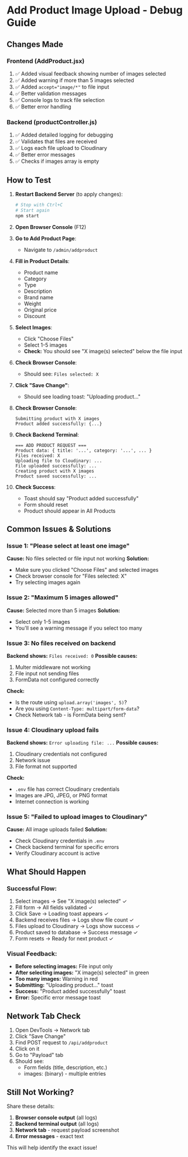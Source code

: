 # Add Product Image Upload - Debug Guide

## Changes Made

### Frontend (AddProduct.jsx)
1. ✅ Added visual feedback showing number of images selected
2. ✅ Added warning if more than 5 images selected
3. ✅ Added `accept="image/*"` to file input
4. ✅ Better validation messages
5. ✅ Console logs to track file selection
6. ✅ Better error handling

### Backend (productController.js)
1. ✅ Added detailed logging for debugging
2. ✅ Validates that files are received
3. ✅ Logs each file upload to Cloudinary
4. ✅ Better error messages
5. ✅ Checks if images array is empty

## How to Test

1. **Restart Backend Server** (to apply changes):
   ```bash
   # Stop with Ctrl+C
   # Start again
   npm start
   ```

2. **Open Browser Console** (F12)

3. **Go to Add Product Page**:
   - Navigate to `/admin/addproduct`

4. **Fill in Product Details**:
   - Product name
   - Category
   - Type
   - Description
   - Brand name
   - Weight
   - Original price
   - Discount

5. **Select Images**:
   - Click "Choose Files"
   - Select 1-5 images
   - **Check:** You should see "X image(s) selected" below the file input

6. **Check Browser Console**:
   - Should see: `Files selected: X`

7. **Click "Save Change"**:
   - Should see loading toast: "Uploading product..."

8. **Check Browser Console**:
   ```
   Submitting product with X images
   Product added successfully: {...}
   ```

9. **Check Backend Terminal**:
   ```
   === ADD PRODUCT REQUEST ===
   Product data: { title: '...', category: '...', ... }
   Files received: X
   Uploading file to Cloudinary: ...
   File uploaded successfully: ...
   Creating product with X images
   Product saved successfully: ...
   ```

10. **Check Success**:
    - Toast should say "Product added successfully"
    - Form should reset
    - Product should appear in All Products

## Common Issues & Solutions

### Issue 1: "Please select at least one image"
**Cause:** No files selected or file input not working
**Solution:**
- Make sure you clicked "Choose Files" and selected images
- Check browser console for "Files selected: X"
- Try selecting images again

### Issue 2: "Maximum 5 images allowed"
**Cause:** Selected more than 5 images
**Solution:**
- Select only 1-5 images
- You'll see a warning message if you select too many

### Issue 3: No files received on backend
**Backend shows:** `Files received: 0`
**Possible causes:**
1. Multer middleware not working
2. File input not sending files
3. FormData not configured correctly

**Check:**
- Is the route using `upload.array('images', 5)`?
- Are you using `Content-Type: multipart/form-data`?
- Check Network tab - is FormData being sent?

### Issue 4: Cloudinary upload fails
**Backend shows:** `Error uploading file: ...`
**Possible causes:**
1. Cloudinary credentials not configured
2. Network issue
3. File format not supported

**Check:**
- `.env` file has correct Cloudinary credentials
- Images are JPG, JPEG, or PNG format
- Internet connection is working

### Issue 5: "Failed to upload images to Cloudinary"
**Cause:** All image uploads failed
**Solution:**
- Check Cloudinary credentials in `.env`
- Check backend terminal for specific errors
- Verify Cloudinary account is active

## What Should Happen

### Successful Flow:
1. Select images → See "X image(s) selected" ✓
2. Fill form → All fields validated ✓
3. Click Save → Loading toast appears ✓
4. Backend receives files → Logs show file count ✓
5. Files upload to Cloudinary → Logs show success ✓
6. Product saved to database → Success message ✓
7. Form resets → Ready for next product ✓

### Visual Feedback:
- **Before selecting images:** File input only
- **After selecting images:** "X image(s) selected" in green
- **Too many images:** Warning in red
- **Submitting:** "Uploading product..." toast
- **Success:** "Product added successfully" toast
- **Error:** Specific error message toast

## Network Tab Check

1. Open DevTools → Network tab
2. Click "Save Change"
3. Find POST request to `/api/addproduct`
4. Click on it
5. Go to "Payload" tab
6. Should see:
   - Form fields (title, description, etc.)
   - images: (binary) - multiple entries

## Still Not Working?

Share these details:
1. **Browser console output** (all logs)
2. **Backend terminal output** (all logs)
3. **Network tab** - request payload screenshot
4. **Error messages** - exact text

This will help identify the exact issue!
